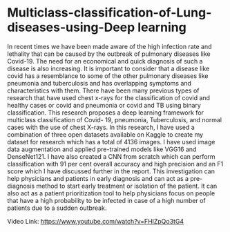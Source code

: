 # Multiclass-classification-of-Lung-diseases-using-Deep learning
In recent times we have been made aware of the high infection rate and lethality
that can be caused by the outbreak of pulmonary diseases like Covid-19. The need
for an economical and quick diagnosis of such a disease is also increasing. It is
important to consider that a disease like covid has a resemblance to some of the
other pulmonary diseases like pneumonia and tuberculosis and has overlapping
symptoms and characteristics with them. There have been many previous types
of research that have used chest x-rays for the classification of covid and healthy
cases or covid and pneumonia or covid and TB using binary classification. This
research proposes a deep learning framework for multiclass classification of Covid-
19, pneumonia, Tuberculosis, and normal cases with the use of chest X-rays. In this
research, I have used a combination of three open datasets available on Kaggle to
create my dataset for research which has a total of 4136 images. I have used image
data augmentation and applied pre-trained models like VGG16 and DenseNet121.
I have also created a CNN from scratch which can perform classification with 91
per cent overall accuracy and high precision and an F1 score which I have discussed
further in the report. This investigation can help physicians and patients in early
diagnosis and can act as a pre-diagnosis method to start early treatment or isolation
of the patient. It can also act as a patient prioritization tool to help physicians
focus on people that have a high probability to be infected in case of a high number
of patients due to a sudden outbreak.

Video Link: https://www.youtube.com/watch?v=FHlZpQo3tG4




